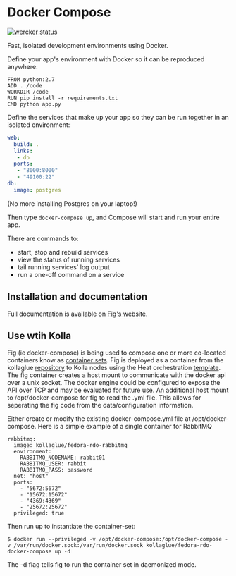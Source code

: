 Docker Compose
==============

[![wercker status](https://app.wercker.com/status/d5dbac3907301c3d5ce735e2d5e95a5b/s/master "wercker status")](https://app.wercker.com/project/bykey/d5dbac3907301c3d5ce735e2d5e95a5b)

Fast, isolated development environments using Docker.

Define your app's environment with Docker so it can be reproduced anywhere:

    FROM python:2.7
    ADD . /code
    WORKDIR /code
    RUN pip install -r requirements.txt
    CMD python app.py

Define the services that make up your app so they can be run together in an isolated environment:

```yaml
web:
  build: .
  links:
   - db
  ports:
   - "8000:8000"
   - "49100:22"
db:
  image: postgres
```

(No more installing Postgres on your laptop!)

Then type `docker-compose up`, and Compose will start and run your entire app.

There are commands to:

 - start, stop and rebuild services
 - view the status of running services
 - tail running services' log output
 - run a one-off command on a service

Installation and documentation
------------------------------

Full documentation is available on [Fig's website](http://www.fig.sh/).

Use wtih Kolla
--------------

Fig (ie docker-compose) is being used to compose one or more co-located
containers know as [container sets][]. Fig is deployed as a container from the
kollaglue [repository][] to Kolla nodes using the Heat orchestration [template].
The fig container creates a host mount to communicate with the docker api over
a unix socket. The docker engine could be configured to expose the API over TCP
and may be evaluated for future use. An additional host mount to
/opt/docker-compose for fig to read the .yml file. This allows for seperating
the fig code from the data/configuration information.

Either create or modify the existing docker-compose.yml file at
/opt/docker-compose. Here is a simple example of a single container for
RabbitMQ

```
rabbitmq:
  image: kollaglue/fedora-rdo-rabbitmq
  environment:
    RABBITMQ_NODENAME: rabbit01
    RABBITMQ_USER: rabbit
    RABBITMQ_PASS: password
  net: "host"
  ports:
    - "5672:5672"
    - "15672:15672"
    - "4369:4369"
    - "25672:25672"
  privileged: true
```

Then run up to instantiate the container-set:
```
$ docker run --privileged -v /opt/docker-compose:/opt/docker-compose -v /var/run/docker.sock:/var/run/docker.sock kollaglue/fedora-rdo-docker-compose up -d
```
The -d flag tells fig to run the container set in daemonized mode.

[container sets]: https://github.com/stackforge/kolla/blob/master/specs/containerize-openstack.rst
[template]: https://github.com/stackforge/kolla/tree/master/devenv
[repository]: https://registry.hub.docker.com/u/kollaglue/fedora-rdo-docker-compose/
